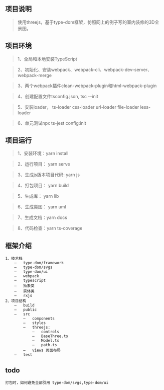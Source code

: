 ## 项目说明

> 使用threejs，基于type-dom框架，仿照网上的例子写的室内装修的3D全景图。

## 项目环境

> 1、全局和本地安装TypeScript

> 2、初始化、安装webpack、webpack-cli、webpack-dev-server、webpack-merge

> 3、两个webpack插件clean-webpack-plugin和html-webpack-plugin

> 4、创建配置文件tsconfig.json, tsc --init

> 5、安装loader， ts-loader css-loader url-loader file-loader less-loader

> 6、单元测试npx ts-jest config:init

## 项目运行

> 1、安装环境：yarn install

> 2、运行项目： yarn serve

> 3、生成js版本项目代码: yarn js

> 4、打包项目： yarn build

> 5、生成库： yarn lib

> 6、生成类图： yarn uml

> 7、生成文档：yarn docs

> 8、代码检查：yarn ts-coverage

## 框架介绍

    1、技术栈
        –	type-dom/framework
        –	type-dom/svgs
        –	type-dom/ui
        –	webpack
        –	typescript
        –	抽象类
        –	实体类
        –	rxjs
    2、项目结构
        –	build
        –	public
        –	src
            –	components
            –	styles
            –	threejs:
                –	controls
                –	BaseThree.ts
                –	Model.ts
                –	path.ts
            –	views 页面布局
        –	test

## todo

    打包时，如何避免全部引用 type-dom/svgs,type-dom/ui

